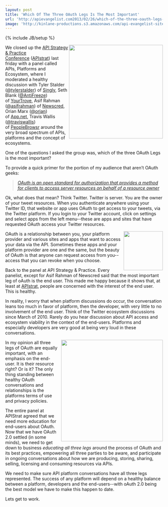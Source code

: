 ```yaml
---
layout: post
title: 'Which Of The Three OAuth Legs Is The Most Important'
url: 'http://apievangelist.com2013/02/26/which-of-the-three-oauth-legs-is-the-most-important/'
image: 'http://kinlane-productions.s3.amazonaws.com/api-evangelist-site/blog/apistrat-ecosystem-panel.jpg'
---
```

{% include JB/setup %}
<p>
     <img src="https://s3.amazonaws.com/kinlane-productions/events/api-strategy-practice-conference/pics/apistrat-ecosystem-panel.jpg"  width="300" align="right" />
</p>
<p>
     We closed up the <a title="API Strategy &amp; Practice" href="http://www.apistrategyconference.com/sessions.php">API Strategy &amp; Practice Conference</a> (<a href="https://twitter.com/search?q=%23apistrat&amp;src=typd">APIstrat</a>) last friday with a panel called APIs, Platforms and Ecosystem, where I moderated a healthy discussion with Tyler Stalder (<a href="https://twitter.com/tylerstalder">@tylerstalder</a>) of <a title="Singly" href="http://www.singly.com/" target="_blank">Singly</a>, Seth Blank (<a href="https://twitter.com/AntiFreeze">@AntiFreeze</a>) of <a title="YourTrove" href="https://www.yourtrove.com/">YourTrove</a>, Asif Rahman (<a href="https://twitter.com/asifrahman">@asifrahman</a>) of <a title="NewsCred" href="http://newscred.com/">Newscred</a>, Orian Marx (<a href="http://alpha.app.net/orian">@orian</a>) of <a title="App.net" href="https://join.app.net/">App.net</a>, Travis Wallis (<a href="https://twitter.com/traviswallis" target="_blank">@traviswallis</a>) of <a title="PeopleBrowsr" href="http://peoplebrowsr.com/" target="_blank">PeopleBrowsr</a> around the very broad spectrum of APIs, platforms and the concept of ecosystems.
</p>
<p>
     One of the questions I asked the group was, which of the three OAuth Legs is the most important?  
</p>
<p>
     To provide a quick primer for the portion of my audience that aren’t OAuth geeks:
</p>
<blockquote>
     <em><a href="http://en.wikipedia.org/wiki/OAuth">OAuth is an open standard for authorization that provides a method for clients to access server resources on behalf of a resource owner</a></em>
</blockquote>
<p>
     Ok, what does that mean? Think Twitter. Twitter is server. You are the owner of your tweet resources. When you authenticate anywhere using your Twitter ID, that website or app uses OAuth to get access to your tweets, via the Twitter platform. If you login to your Twitter account, click on settings and select apps from the left menu--these are apps and sites that have requested OAuth access your Twitter resources.
</p>
<p>
     <img src="https://s3.amazonaws.com/kinlane-productions/api-evangelist/oauth/OAuth2.png"  width="125" align="right" />
</p>
<p>
     OAuth is a relationship between you, your platform provider and various sites and apps that want to access your data via the API. Sometimes these apps and your platform provider are one and the same, but the beauty of OAuth is that anyone can request access from you--access that you can revoke when you choose.
</p>
<p>
     Back to the panel at API Strategy &amp; Practice. Every panelist, except for Asif Rahman of Newscred said that the most important leg of oAuth is the end user. This made me happy because it shows that, at least at <a href="https://twitter.com/search?q=%23apistrat&amp;src=typd">APIstrat</a>, people are concerned with the interest of the end user. This is healthy.
</p>
<p>
     In reality, I worry that when platform discussions do occur, the conversation leans too much in favor of platform, then the developer, with very little to no involvement of the end user. Think of the Twitter ecosystem discussions since March of 2010. Rarely do you hear discussion about API access and ecosystem viability in the context of the end-users. Platforms and especially developers are very good at being very loud in these conversations.
</p>
<p>
     <img src="https://s3.amazonaws.com/kinlane-productions/api-evangelist/oauth/oauth-twitter-3-legs.png"  width="325" align="right" />
</p>
<p>
     In my opinion all three legs of OAuth are equally important, with an emphasis on the end-user. It is their resource right? Or is it? The only thing standing between healthy OAuth conversations and relationships is the platforms terms of use and privacy policies.
</p>
<p>
     The entire panel at APIStrat agreed that we need more education for end-users about OAuth. Now that we have OAuth 2.0 settled (in some minds), we need to get down to business <em>educating all three legs</em> around the process of OAuth and its best practices, empowering all three parties to be aware, and participate in ongoing conversations about how we are producing, storing, sharing, selling, licensing and consuming resources via APIs.
</p>
<p>
     We need to make sure API platform conversations have all three legs represented. The success of any platform will depend on a healthy balance between a platform, developers and the end-users--with oAuth 2.0 being the best model we have to make this happen to date.
</p>
<p>
     Lets get to work.
</p>
